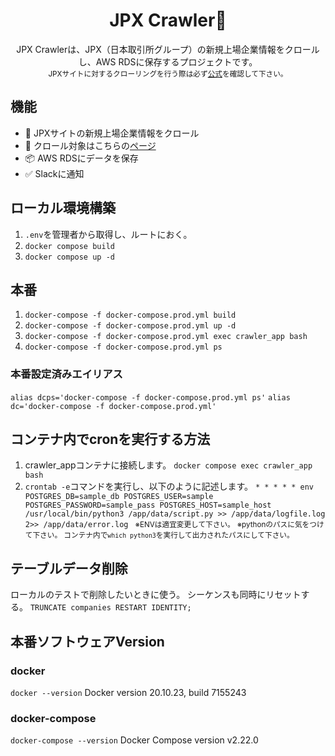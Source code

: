 <h1 align='center'>JPX Crawler🌈</h1>
<p align='center'>
  JPX Crawlerは、JPX（日本取引所グループ）の新規上場企業情報をクロールし、AWS RDSに保存するプロジェクトです。<br><small>JPXサイトに対するクローリングを行う際は必ず<a href="https://www.jpx.co.jp/term-of-use/index.html">公式</a>を確認して下さい。</small>
</p>

## 機能
- 🐛 JPXサイトの新規上場企業情報をクロール
- 🔗 クロール対象はこちらの<a href="https://www.jpx.co.jp/listing/stocks/new/index.html">ページ</a>
- 📦 AWS RDSにデータを保存
- ✅ Slackに通知

## ローカル環境構築
1. `.env`を管理者から取得し、ルートにおく。
2. `docker compose build`
3. `docker compose up -d`

## 本番
1. `docker-compose -f docker-compose.prod.yml build`
2. `docker-compose -f docker-compose.prod.yml up -d`
3. `docker-compose -f docker-compose.prod.yml exec crawler_app bash`
4. `docker-compose -f docker-compose.prod.yml ps`
### 本番設定済みエイリアス
`alias dcps='docker-compose -f docker-compose.prod.yml ps'`
`alias dc='docker-compose -f docker-compose.prod.yml'`

## コンテナ内でcronを実行する方法
1. crawler_appコンテナに接続します。
`docker compose exec crawler_app bash`
2. `crontab -e`コマンドを実行し、以下のように記述します。
`* * * * * env POSTGRES_DB=sample_db POSTGRES_USER=sample POSTGRES_PASSWORD=sample_pass POSTGRES_HOST=sample_host  /usr/local/bin/python3 /app/data/script.py >> /app/data/logfile.log 2>> /app/data/error.log
`
<small>※ENVは適宜変更して下さい。</small>
<small>※pythonのパスに気をつけて下さい。
コンテナ内で`which python3`を実行して出力されたパスにして下さい。</small>

## テーブルデータ削除
ローカルのテストで削除したいときに使う。
シーケンスも同時にリセットする。
`TRUNCATE companies RESTART IDENTITY;`

## 本番ソフトウェアVersion

### docker
`docker --version`
Docker version 20.10.23, build 7155243
### docker-compose
`docker-compose --version`
Docker Compose version v2.22.0


